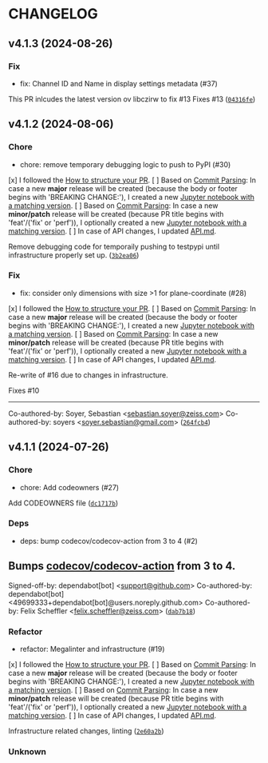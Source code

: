 # CHANGELOG



## v4.1.3 (2024-08-26)

### Fix

* fix: Channel ID and Name in display settings metadata (#37)

This PR inlcudes the latest version ov libczirw to fix #13 
Fixes #13 ([`04316fe`](https://github.com/ZEISS/pylibczirw/commit/04316fe5861f4e3a5f7a5cb6797903cf75c770e6))


## v4.1.2 (2024-08-06)

### Chore

* chore: remove temporary debugging logic to push to PyPI (#30)

[x] I followed the [How to structure your
PR](https://github.com/ZEISS/pylibczirw/blob/main/CONTRIBUTING.md#creating-a-pr).
[ ] Based on [Commit
Parsing](https://python-semantic-release.readthedocs.io/en/latest/commit-parsing.html):
In case a new **major** release will be created (because the body or
footer begins with &#39;BREAKING CHANGE:&#39;), I created a new [Jupyter
notebook with a matching
version](https://github.com/ZEISS/pylibczirw/tree/main/doc/jupyter_notebooks).
[ ] Based on [Commit
Parsing](https://python-semantic-release.readthedocs.io/en/latest/commit-parsing.html):
In case a new **minor/patch** release will be created (because PR title
begins with &#39;feat&#39;/(&#39;fix&#39; or &#39;perf&#39;)), I optionally created a new
[Jupyter notebook with a matching
version](https://github.com/ZEISS/pylibczirw/tree/main/doc/jupyter_notebooks).
[ ] In case of API changes, I updated
[API.md](https://github.com/ZEISS/pylibczirw/blob/main/API.md).

Remove debugging code for temporaily pushing to testpypi until
infrastructure properly set up. ([`3b2ea06`](https://github.com/ZEISS/pylibczirw/commit/3b2ea0610baaa0608156426e5c7d781ca7bcdfcb))

### Fix

* fix: consider only dimensions with size &gt;1 for plane-coordinate (#28)

[x] I followed the [How to structure your
PR](https://github.com/ZEISS/pylibczirw/blob/main/CONTRIBUTING.md#creating-a-pr).
[ ] Based on [Commit
Parsing](https://python-semantic-release.readthedocs.io/en/latest/commit-parsing.html):
In case a new **major** release will be created (because the body or
footer begins with &#39;BREAKING CHANGE:&#39;), I created a new [Jupyter
notebook with a matching
version](https://github.com/ZEISS/pylibczirw/tree/main/doc/jupyter_notebooks).
[ ] Based on [Commit
Parsing](https://python-semantic-release.readthedocs.io/en/latest/commit-parsing.html):
In case a new **minor/patch** release will be created (because PR title
begins with &#39;feat&#39;/(&#39;fix&#39; or &#39;perf&#39;)), I optionally created a new
[Jupyter notebook with a matching
version](https://github.com/ZEISS/pylibczirw/tree/main/doc/jupyter_notebooks).
[ ] In case of API changes, I updated
[API.md](https://github.com/ZEISS/pylibczirw/blob/main/API.md).

Re-write of #16 due to changes in infrastructure.

Fixes #10

---------

Co-authored-by: Soyer, Sebastian &lt;sebastian.soyer@zeiss.com&gt;
Co-authored-by: soyers &lt;soyer.sebastian@gmail.com&gt; ([`264fcb4`](https://github.com/ZEISS/pylibczirw/commit/264fcb4ab95274e54433a0054d69f07c402582f4))


## v4.1.1 (2024-07-26)

### Chore

* chore: Add codeowners (#27)

Add CODEOWNERS file ([`dc1717b`](https://github.com/ZEISS/pylibczirw/commit/dc1717b88e4141546f4e9c29d4c3fa91a2c9ea95))

### Deps

* deps: bump codecov/codecov-action from 3 to 4 (#2)

Bumps
[codecov/codecov-action](https://github.com/codecov/codecov-action) from
3 to 4.
---------

Signed-off-by: dependabot[bot] &lt;support@github.com&gt;
Co-authored-by: dependabot[bot] &lt;49699333+dependabot[bot]@users.noreply.github.com&gt;
Co-authored-by: Felix Scheffler &lt;felix.scheffler@zeiss.com&gt; ([`dab7b18`](https://github.com/ZEISS/pylibczirw/commit/dab7b1807486f8eee57c9a565912d1337621cddd))

### Refactor

* refactor: Megalinter and infrastructure (#19)

[x] I followed the [How to structure your
PR](https://github.com/ZEISS/pylibczirw/blob/main/CONTRIBUTING.md#creating-a-pr).
[ ] Based on [Commit
Parsing](https://python-semantic-release.readthedocs.io/en/latest/commit-parsing.html):
In case a new **major** release will be created (because the body or
footer begins with &#39;BREAKING CHANGE:&#39;), I created a new [Jupyter
notebook with a matching
version](https://github.com/ZEISS/pylibczirw/tree/main/doc/jupyter_notebooks).
[ ] Based on [Commit
Parsing](https://python-semantic-release.readthedocs.io/en/latest/commit-parsing.html):
In case a new **minor/patch** release will be created (because PR title
begins with &#39;feat&#39;/(&#39;fix&#39; or &#39;perf&#39;)), I optionally created a new
[Jupyter notebook with a matching
version](https://github.com/ZEISS/pylibczirw/tree/main/doc/jupyter_notebooks).
[ ] In case of API changes, I updated
[API.md](https://github.com/ZEISS/pylibczirw/blob/main/API.md).

Infrastructure related changes, linting ([`2e60a2b`](https://github.com/ZEISS/pylibczirw/commit/2e60a2bc15933e92e75d96dce34171de07d109b7))

### Unknown
